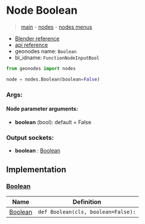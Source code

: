# Node Boolean

> [main](../structure.md) - [nodes](nodes.md) - [nodes menus](nodes_menus.md)

- [Blender reference](https://docs.blender.org/manual/en/latest/modeling/geometry_nodes/input/boolean.html)
- [api reference](https://docs.blender.org/api/current/bpy.types.FunctionNodeInputBool.html)
- geonodes name: `Boolean`
- bl_idname: `FunctionNodeInputBool`

```python
from geonodes import nodes

node = nodes.Boolean(boolean=False)
```

### Args:

#### Node parameter arguments:

- **boolean** (bool): default = False

### Output sockets:

- **boolean** : [Boolean](Boolean.md)

## Implementation

### [Boolean](Boolean.md)

| Name | Definition |
|------|------------|
 | [Boolean](Boolean.md#Boolean-classmethod) | `def Boolean(cls, boolean=False):` |

